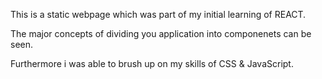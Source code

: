 This is a static webpage which was part of my initial learning of REACT.

The major concepts of dividing you application into componenets can be seen.

Furthermore i was able to brush up on my skills of CSS & JavaScript.
